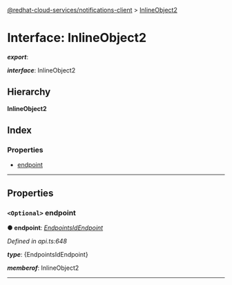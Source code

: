 [@redhat-cloud-services/notifications-client](../README.md) > [InlineObject2](../interfaces/inlineobject2.md)

# Interface: InlineObject2

*__export__*: 

*__interface__*: InlineObject2

## Hierarchy

**InlineObject2**

## Index

### Properties

* [endpoint](inlineobject2.md#endpoint)

---

## Properties

<a id="endpoint"></a>

### `<Optional>` endpoint

**● endpoint**: *[EndpointsIdEndpoint](endpointsidendpoint.md)*

*Defined in api.ts:648*

*__type__*: {EndpointsIdEndpoint}

*__memberof__*: InlineObject2

___


